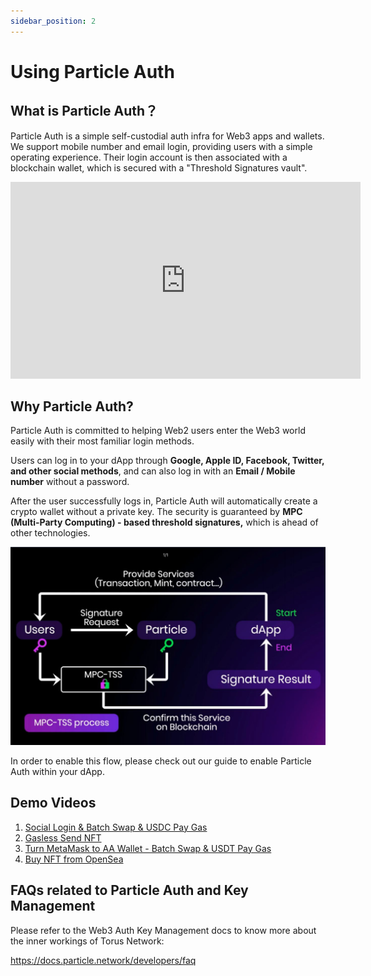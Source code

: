```yaml
---
sidebar_position: 2
---
```


# Using Particle Auth

## What is Particle Auth？

Particle Auth is a simple self-custodial auth infra for Web3 apps and wallets. We support mobile number and email login, providing users with a simple operating experience. Their login account is then associated with a blockchain wallet, which is secured with a "Threshold Signatures vault".

<iframe width="560" height="315" src="https://www.youtube.com/embed/TuWJqP_RdHA" title="YouTube video player" frameborder="0" allow="accelerometer; autoplay; clipboard-write; encrypted-media; gyroscope; picture-in-picture; web-share" allowfullscreen></iframe>

## Why Particle Auth?

Particle Auth is committed to helping Web2 users enter the Web3 world easily with their most familiar login methods.

Users can log in to your dApp through **Google, Apple ID, Facebook, Twitter, and other social methods**, and can also log in with an **Email / Mobile number** without a password.

After the user successfully logs in, Particle Auth will automatically create a crypto wallet without a private key. The security is guaranteed by **MPC (Multi-Party Computing) - based threshold signatures,** which is ahead of other technologies.

![Particle-1](../img/particle-1.png)

In order to enable this flow, please check out our guide to enable Particle Auth within your dApp.

## Demo Videos

1. [Social Login & Batch Swap & USDC Pay Gas](https://www.loom.com/share/fef39d36b0e44354a603010c8f987f7c)
2. [Gasless Send NFT](https://www.loom.com/share/599f85f5339346acb82b7ee5a5325a74)
3. [Turn MetaMask to AA Wallet - Batch Swap & USDT Pay Gas](https://www.loom.com/share/16c46ef473264b4683798783d9c16b3c)
4. [Buy NFT from OpenSea](https://www.loom.com/share/3ff3db497c244e5e99db2b1448a86d16)

## FAQs related to Particle Auth and Key Management

Please refer to the Web3 Auth Key Management docs to know more about the inner workings of Torus Network:

https://docs.particle.network/developers/faq
